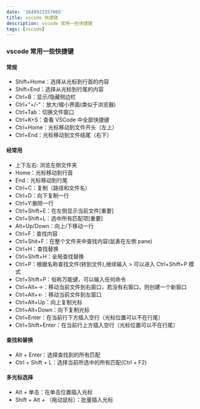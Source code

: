 ```yaml
---
date: '1649923357065'
title: vscode 快捷键
description: vscode 常用一些快捷键
tags: [vscode]
---
```


### vscode 常用一些快捷键

#### 常规

- Shift+Home：选择从光标到行首的内容
- Shift+End：选择从光标到行尾的内容
- Ctrl+B：显示/隐藏侧边栏
- Ctrl+"+/-"：放大/缩小界面(类似于浏览器)
- Ctrl+Tab：切换文件窗口
- Ctrl+K+S：查看 VSCode 中全部快捷键
- Ctrl+Home：光标移动到文件开头（左上）
- Ctrl+End：光标移动到文件结尾（右下）

#### 经常用

- 上下左右: 浏览左侧文件夹
- Home：光标移动到行首
- End：光标移动到行尾
- Ctrl+C：复制（路径和文件名）
- Ctrl+D：向下复制一行
- Ctrl+Y:删除一行
- Ctrl+Shift+E：在左侧显示当前文件[重要]
- Ctrl+Shift+L：选中所有匹配项[重要]
- Alt+Up/Down：向上/下移动一行
- Ctrl+F：查找内容
- Ctrl+Shit+F：在整个文件夹中查找内容(鼠表在左側 pane)
- Ctrl+H：查找替换
- Ctrl+Shift+H：全局查找替换
- Ctrl+P：根据名称查找文件(转到文件),继续输入 > 可以进入 Ctrl+Shift+P 模式
- Ctrl+Shift+P：俗称万能键，可以输入任何命令
- Ctrl+Alt+→：移动当前文件到右窗口，若没有右窗口，则创建一个新窗口
- Ctrl+Alt+←：移动当前文件到左窗口
- Ctrl+Alt+Up：向上复制光标
- Ctrl+Alt+Down：向下复制光标
- Ctrl+Enter：在当前行下方插入空行（光标位置可以不在行尾）
- Ctrl+Shift+Enter：在当前行上方插入空行（光标位置可以不在行尾）

#### 查找和替换

- Alt + Enter：选择查找到的所有匹配
- Ctrl + Shift + L：选择当前所选中的所有匹配(Ctrl + F2)
#### 多光标选择

- Alt + 单击：在单击位置插入光标
- Shift + Alt + （拖动鼠标）：批量插入光标
